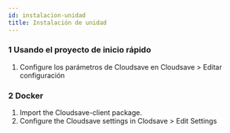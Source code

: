 ```yaml
---
id: instalacion-unidad
title: Instalación de unidad
---
```

### 1 Usando el proyecto de inicio rápido

1. Configure los parámetros de Cloudsave en Cloudsave > Editar configuración

### 2 Docker

1. Import the Cloudsave-client package.
2. Configure the Cloudsave settings in Clodsave > Edit Settings